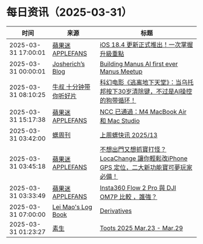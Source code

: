﻿# 每日资讯（2025-03-31）

|时间|来源|标题|
|---|---|---|
|2025-03-31 17:00:01|[蘋果迷 APPLEFANS](https://applefans.today/feed/)|[iOS 18.4 更新正式推出！一次掌握升級重點](https://applefans.today/ios-18-4/)|
|2025-03-31 00:00:01|[Josherich’s Blog](https://www.josherich.me/feed.xml)|[Building Manus AI first ever Manus Meetup ](https://josherich.me/podcast/latent-space/building-manus-ai-first-ever-manus-meetup)|
|2025-03-31 08:10:25|[牛叔 十分钟带你听好片](https://getpodcast.xyz/data/ximalaya/11534451.xml)|[科幻电影《逃离地下天堂》：当乌托邦按下30岁清除键，不过是AI操控的狗带循环！](https://www.ximalaya.com/sound/829440073)|
|2025-03-31 15:17:38|[蘋果迷 APPLEFANS](https://applefans.today/feed/)|[NCC 已通過：M4 MacBook Air 和 Mac Studio](https://applefans.today/2025-03-ncc-m4-macbook-air-mac-studio/)|
|2025-03-31 03:42:00|[蠎周刊](https://weekly.pychina.org/feeds/all.atom.xml)|[上周蠎快讯 2025/13](https://weekly.pychina.org/pyrecap/pyrw-2513.html)|
|2025-03-31 03:45:18|[蘋果迷 APPLEFANS](https://applefans.today/feed/)|[不想出門又想抓寶打怪？LocaChange 讓你輕鬆改iPhone GPS 定位，二大新功能寶可夢玩家必備！](https://applefans.today/2025-03-locachange-change-iphone-gps-location/)|
|2025-03-31 03:33:49|[蘋果迷 APPLEFANS](https://applefans.today/feed/)|[Insta360 Flow 2 Pro 與 DJI OM7P 比較 ，誰強？](https://applefans.today/2025-03-insta360-flow-2-pro-vs-dji-osmo-mobile-7p/)|
|2025-03-31 07:00:00|[Lei Mao's Log Book](https://leimao.github.io/atom.xml)|[Derivatives](https://leimao.github.io/blog/Derivatives/)|
|2025-03-31 01:23:27|[素生](http://z.arlmy.me/atom.xml)|[Toots 2025 Mar.23 - Mar.29](http://z.arlmy.me/posts/MastodonArchives/2025/MastodonTootsArchives_20250329/)|
